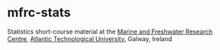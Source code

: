 # mfrc-stats
Statistics short-course material at the [Marine and Freshwater Research Centre](https://mfrc-atu.ie/), [Atlantic Technological University](https://www.atu.ie/), Galway, Ireland
